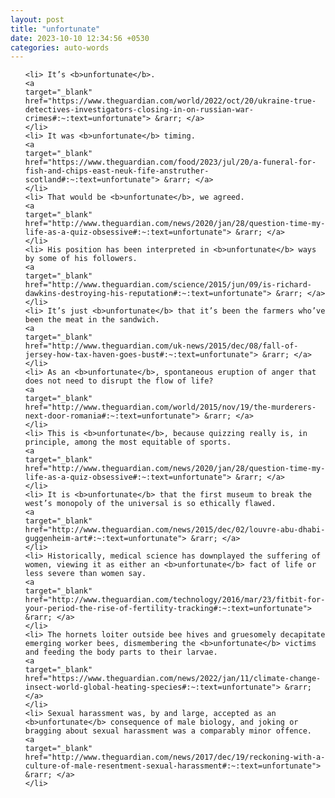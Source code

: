 ```yaml
---
layout: post
title: "unfortunate"
date: 2023-10-10 12:34:56 +0530
categories: auto-words
---
```

<ol>

    <li> It’s <b>unfortunate</b>.
    <a 
    target="_blank" 
    href="https://www.theguardian.com/world/2022/oct/20/ukraine-true-detectives-investigators-closing-in-on-russian-war-crimes#:~:text=unfortunate"> &rarr; </a>
    </li>
    <li> It was <b>unfortunate</b> timing.
    <a 
    target="_blank" 
    href="https://www.theguardian.com/food/2023/jul/20/a-funeral-for-fish-and-chips-east-neuk-fife-anstruther-scotland#:~:text=unfortunate"> &rarr; </a>
    </li>
    <li> That would be <b>unfortunate</b>, we agreed.
    <a 
    target="_blank" 
    href="http://www.theguardian.com/news/2020/jan/28/question-time-my-life-as-a-quiz-obsessive#:~:text=unfortunate"> &rarr; </a>
    </li>
    <li> His position has been interpreted in <b>unfortunate</b> ways by some of his followers.
    <a 
    target="_blank" 
    href="http://www.theguardian.com/science/2015/jun/09/is-richard-dawkins-destroying-his-reputation#:~:text=unfortunate"> &rarr; </a>
    </li>
    <li> It’s just <b>unfortunate</b> that it’s been the farmers who’ve been the meat in the sandwich.
    <a 
    target="_blank" 
    href="http://www.theguardian.com/uk-news/2015/dec/08/fall-of-jersey-how-tax-haven-goes-bust#:~:text=unfortunate"> &rarr; </a>
    </li>
    <li> As an <b>unfortunate</b>, spontaneous eruption of anger that does not need to disrupt the flow of life?
    <a 
    target="_blank" 
    href="http://www.theguardian.com/world/2015/nov/19/the-murderers-next-door-romania#:~:text=unfortunate"> &rarr; </a>
    </li>
    <li> This is <b>unfortunate</b>, because quizzing really is, in principle, among the most equitable of sports.
    <a 
    target="_blank" 
    href="http://www.theguardian.com/news/2020/jan/28/question-time-my-life-as-a-quiz-obsessive#:~:text=unfortunate"> &rarr; </a>
    </li>
    <li> It is <b>unfortunate</b> that the first museum to break the west’s monopoly of the universal is so ethically flawed.
    <a 
    target="_blank" 
    href="http://www.theguardian.com/news/2015/dec/02/louvre-abu-dhabi-guggenheim-art#:~:text=unfortunate"> &rarr; </a>
    </li>
    <li> Historically, medical science has downplayed the suffering of women, viewing it as either an <b>unfortunate</b> fact of life or less severe than women say.
    <a 
    target="_blank" 
    href="http://www.theguardian.com/technology/2016/mar/23/fitbit-for-your-period-the-rise-of-fertility-tracking#:~:text=unfortunate"> &rarr; </a>
    </li>
    <li> The hornets loiter outside bee hives and gruesomely decapitate emerging worker bees, dismembering the <b>unfortunate</b> victims and feeding the body parts to their larvae.
    <a 
    target="_blank" 
    href="https://www.theguardian.com/news/2022/jan/11/climate-change-insect-world-global-heating-species#:~:text=unfortunate"> &rarr; </a>
    </li>
    <li> Sexual harassment was, by and large, accepted as an <b>unfortunate</b> consequence of male biology, and joking or bragging about sexual harassment was a comparably minor offence.
    <a 
    target="_blank" 
    href="http://www.theguardian.com/news/2017/dec/19/reckoning-with-a-culture-of-male-resentment-sexual-harassment#:~:text=unfortunate"> &rarr; </a>
    </li>